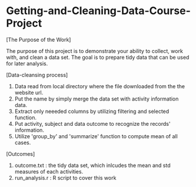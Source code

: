# Getting-and-Cleaning-Data-Course-Project


[The Purpose of the Work]

The purpose of this project is to demonstrate your ability to collect, work with, and clean a data set. The goal is to prepare tidy data that can be used for later analysis.

[Data-cleansing process]
1. Data read from local directory where the file downloaded from the the website url.
2. Put the name by simply merge the data set with activity information data.
3. Extract only neeeded columns by utilizing filtering and selected function.
4. Put activity, subject and data outcome to recognize the records' information.
5. Utilize 'group_by' and 'summarize' function to compute mean of all cases.

[Outcomes]

1. outcome.txt : the tidy data set, which inlcudes the mean and std measures of each activities.
2. run_analysis.r : R script to cover this work
